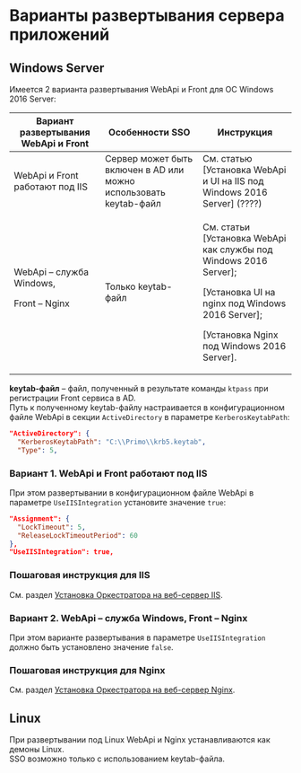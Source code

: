 # Варианты развертывания сервера приложений 

## Windows Server

Имеется 2 варианта развертывания WebApi и Front для ОС Windows 2016 Server:

| Вариант развертывания WebApi и Front | Особенности SSO | Инструкция | 
| ------------------------------------ | --------------- | ---------------------------------- |
| WebApi и Front работают под IIS      | Сервер может быть включен в AD или можно использовать keytab-файл | См. статью [Установка WebApi и UI на IIS под Windows 2016 Server] (????) |
| WebApi – служба Windows, <p>Front – Nginx</p> | Только keytab-файл | <p>См. статьи [Установка WebApi как службы под Windows 2016 Server];</p> <p> [Установка UI на nginx под Windows 2016 Server];</p> <p>[Установка Nginx под Windows 2016 Server]. |

**keytab-файл** – файл, полученный в результате команды `ktpass` при регистрации Front сервиса в AD.\
Путь к полученному keytab-файлу настраивается в конфигурационном файле WebApi в секции `ActiveDirectory` в параметре `KerberosKeytabPath`:

```json
"ActiveDirectory": {
  "KerberosKeytabPath": "C:\\Primo\\krb5.keytab",
  "Type": 5,
```
### Вариант 1. WebApi и Front работают под IIS

При этом развертывании в конфигурационном файле WebApi в параметре `UseIISIntegration` установите значение `true`:

```json
"Assignment": {
  "LockTimeout": 5,
  "ReleaseLockTimeoutPeriod": 60
},
"UseIISIntegration": true,
```

### Пошаговая инструкция для IIS

См. раздел [Установка Оркестратора на веб-сервер IIS](https://docs.primo-rpa.ru/primo-rpa/orchestrator/quick-installation/iis-web-server).


### Вариант 2. WebApi – служба Windows, Front – Nginx

При этом варианте развертывания в параметре `UseIISIntegration` должно быть установлено значение `false`.

### Пошаговая инструкция для Nginx

См. раздел [Установка Оркестратора на веб-сервер Nginx](https://docs.primo-rpa.ru/primo-rpa/orchestrator/quick-installation/nginx-web-server).


## Linux

При развертывании под Linux WebApi и Nginx устанавливаются как демоны Linux.\
SSO возможно только с использованием keytab-файла.



